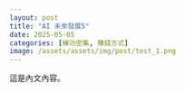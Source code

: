 ```yaml
---
layout: post
title: "AI 未來發展5"
date: 2025-05-05
categories: [練功密集, 賺錢方式]
image: /assets/assets/img/post/test_1.png
---
```

這是內文內容。